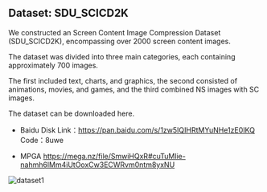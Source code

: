 

## Dataset: SDU_SCICD2K

We constructed an Screen Content Image Compression Dataset (SDU_SCICD2K), encompassing over 2000 screen content images. 

The dataset was divided into three main categories, each containing approximately 700 images. 

The first included text, charts, and graphics, the second consisted of animations, movies, and games, and the third combined NS images with SC images.

The dataset can be downloaded here.

- Baidu Disk
Link：https://pan.baidu.com/s/1zw5IQIHRtMYuNHe1zE0IKQ 
Code：8uwe

- MPGA
https://mega.nz/file/SmwiHQxR#cuTuMlie-nahmh6lMm4iUtOoxCw3ECWRvm0ntm8yxNU




![dataset1](https://github.com/SunshineSki/OMR_Net/assets/34992999/ac1b5bf7-9f85-4e29-b3d2-39248d65555a)

